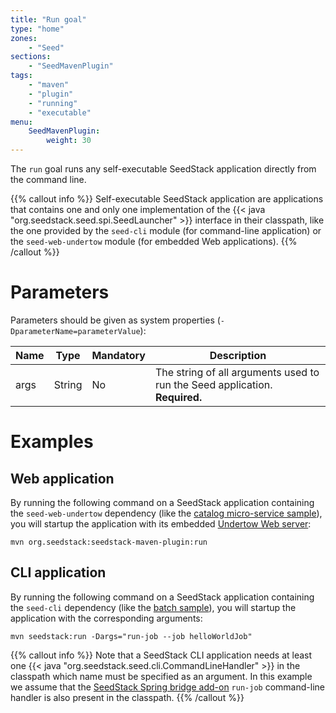```yaml
---
title: "Run goal"
type: "home"
zones:
    - "Seed"
sections:
    - "SeedMavenPlugin"
tags:
    - "maven"
    - "plugin"
    - "running"
    - "executable"
menu:
    SeedMavenPlugin:
        weight: 30
---
```


The `run` goal runs any self-executable SeedStack application directly from the command line.<!--more-->

{{% callout info %}}
Self-executable SeedStack application are applications that contains one and only one implementation of the {{< java "org.seedstack.seed.spi.SeedLauncher" >}}
interface in their classpath, like the one provided by the `seed-cli` module (for command-line application) or the `seed-web-undertow`
module (for embedded Web applications).
{{% /callout %}}

# Parameters

Parameters should be given as system properties (`-DparameterName=parameterValue`):

<table class="table table-striped table-bordered table-condensed">
    <thead>
    <tr>
        <th>Name</th>
        <th>Type</th>
        <th>Mandatory</th>
        <th>Description</th>
    </tr>
    </thead>
    <tbody>
    <tr>
        <td>args</td>
        <td>String</td>
        <td>No</td>
        <td>The string of all arguments used to run the Seed application. <strong>Required.</strong></td>
    </tr>
    </tbody>
</table>

# Examples

## Web application

By running the following command on a SeedStack application containing the `seed-web-undertow` dependency (like the
[catalog micro-service sample](https://github.com/seedstack/catalog-microservice-sample)), you will startup the application
with its embedded [Undertow Web server](http://undertow.io/):

    mvn org.seedstack:seedstack-maven-plugin:run

## CLI application

By running the following command on a SeedStack application containing the `seed-cli` dependency (like the
[batch sample](https://github.com/seedstack/samples/tree/master/batch)), you will startup the application with the
corresponding arguments:

    mvn seedstack:run -Dargs="run-job --job helloWorldJob"

{{% callout info %}}
Note that a SeedStack CLI application needs at least one {{< java "org.seedstack.seed.cli.CommandLineHandler" >}} in the
classpath which name must be specified as an argument. In this example we assume that the [SeedStack Spring bridge add-on](http://seedstack.org/addons/spring-bridge/batch)
`run-job` command-line handler is also present in the classpath.
{{% /callout %}}
